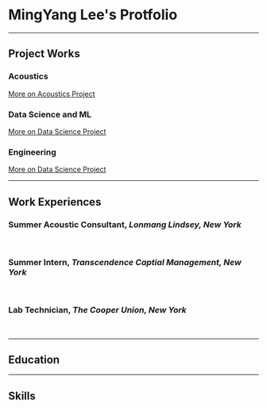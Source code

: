 <br>
<br>

# MingYang Lee's Protfolio

---

## Project Works

### Acoustics
[More on Acoustics Project](https://github.com/raymondminglee)
<br>

### Data Science and ML
[More on Data Science Project](https://github.com/raymondminglee)
<br>

### Engineering
[More on Data Science Project](https://github.com/raymondminglee)


---

## Work Experiences

### Summer Acoustic Consultant, *Lonmang Lindsey, New York*
<br>

### Summer Intern, *Transcendence Captial Management, New York*
<br>

### Lab Technician, *The Cooper Union, New York*
<br>

---

## Education

---

## Skills


